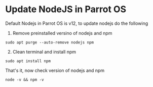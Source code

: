 # Update NodeJS in Parrot OS

Default Nodejs in Parrot OS is v12, to update nodejs do the following

1. Remove preinstalled versino of nodejs and npm

`sudo apt purge --auto-remove nodejs npm`

2. Clean terminal and install npm

`sudo apt install npm`

That's it, now check version of nodejs and npm

`node -v && npm -v`
